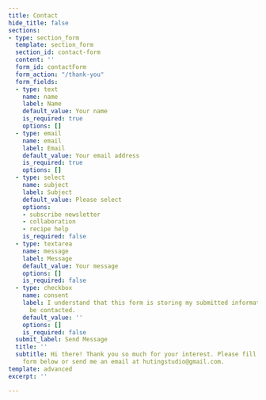 ```yaml
---
title: Contact
hide_title: false
sections:
- type: section_form
  template: section_form
  section_id: contact-form
  content: ''
  form_id: contactForm
  form_action: "/thank-you"
  form_fields:
  - type: text
    name: name
    label: Name
    default_value: Your name
    is_required: true
    options: []
  - type: email
    name: email
    label: Email
    default_value: Your email address
    is_required: true
    options: []
  - type: select
    name: subject
    label: Subject
    default_value: Please select
    options:
    - subscribe newsletter
    - collaboration
    - recipe help
    is_required: false
  - type: textarea
    name: message
    label: Message
    default_value: Your message
    options: []
    is_required: false
  - type: checkbox
    name: consent
    label: I understand that this form is storing my submitted information so I can
      be contacted.
    default_value: ''
    options: []
    is_required: false
  submit_label: Send Message
  title: ''
  subtitle: Hi there! Thank you so much for your interest. Please fill the contact
    form below or send me an email at hutingstudio@gmail.com.
template: advanced
excerpt: ''

---
```

